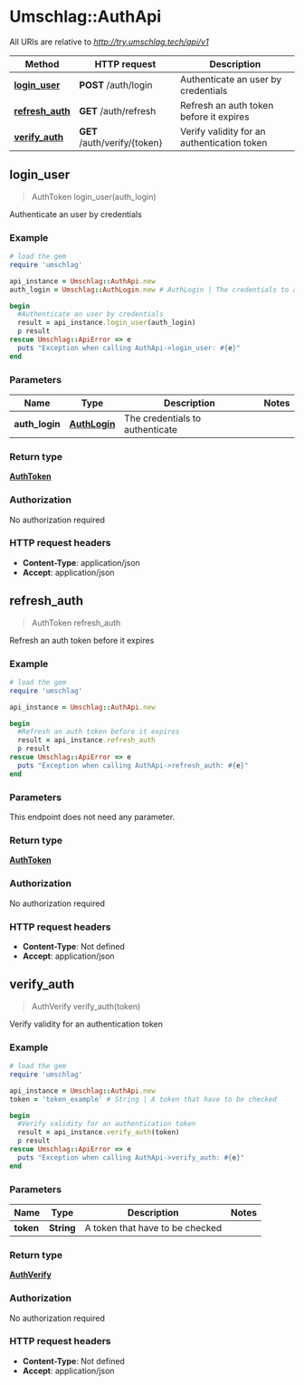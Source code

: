 # Umschlag::AuthApi

All URIs are relative to *http://try.umschlag.tech/api/v1*

Method | HTTP request | Description
------------- | ------------- | -------------
[**login_user**](AuthApi.md#login_user) | **POST** /auth/login | Authenticate an user by credentials
[**refresh_auth**](AuthApi.md#refresh_auth) | **GET** /auth/refresh | Refresh an auth token before it expires
[**verify_auth**](AuthApi.md#verify_auth) | **GET** /auth/verify/{token} | Verify validity for an authentication token



## login_user

> AuthToken login_user(auth_login)

Authenticate an user by credentials

### Example

```ruby
# load the gem
require 'umschlag'

api_instance = Umschlag::AuthApi.new
auth_login = Umschlag::AuthLogin.new # AuthLogin | The credentials to authenticate

begin
  #Authenticate an user by credentials
  result = api_instance.login_user(auth_login)
  p result
rescue Umschlag::ApiError => e
  puts "Exception when calling AuthApi->login_user: #{e}"
end
```

### Parameters


Name | Type | Description  | Notes
------------- | ------------- | ------------- | -------------
 **auth_login** | [**AuthLogin**](AuthLogin.md)| The credentials to authenticate | 

### Return type

[**AuthToken**](AuthToken.md)

### Authorization

No authorization required

### HTTP request headers

- **Content-Type**: application/json
- **Accept**: application/json


## refresh_auth

> AuthToken refresh_auth

Refresh an auth token before it expires

### Example

```ruby
# load the gem
require 'umschlag'

api_instance = Umschlag::AuthApi.new

begin
  #Refresh an auth token before it expires
  result = api_instance.refresh_auth
  p result
rescue Umschlag::ApiError => e
  puts "Exception when calling AuthApi->refresh_auth: #{e}"
end
```

### Parameters

This endpoint does not need any parameter.

### Return type

[**AuthToken**](AuthToken.md)

### Authorization

No authorization required

### HTTP request headers

- **Content-Type**: Not defined
- **Accept**: application/json


## verify_auth

> AuthVerify verify_auth(token)

Verify validity for an authentication token

### Example

```ruby
# load the gem
require 'umschlag'

api_instance = Umschlag::AuthApi.new
token = 'token_example' # String | A token that have to be checked

begin
  #Verify validity for an authentication token
  result = api_instance.verify_auth(token)
  p result
rescue Umschlag::ApiError => e
  puts "Exception when calling AuthApi->verify_auth: #{e}"
end
```

### Parameters


Name | Type | Description  | Notes
------------- | ------------- | ------------- | -------------
 **token** | **String**| A token that have to be checked | 

### Return type

[**AuthVerify**](AuthVerify.md)

### Authorization

No authorization required

### HTTP request headers

- **Content-Type**: Not defined
- **Accept**: application/json

